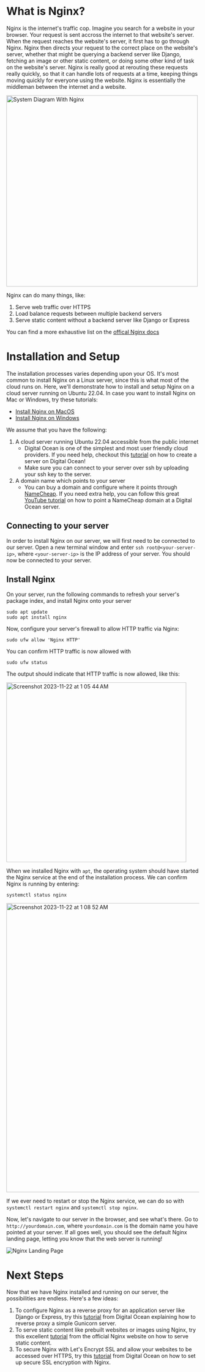 # What is Nginx?

Nginx is the internet's traffic cop. Imagine you search for a website in your browser. Your request is sent accross the internet to that website's server. When the request reaches the website's server, it first has to go through Nginx. Nginx then directs your request to the correct place on the website's server, whether that might be querying a backend server like Django, fetching an image or other static content, or doing some other kind of task on the website's server. Nginx is really good at rerouting these requests really quickly, so that it can handle lots of requests at a time, keeping things moving quickly for everyone using the website. Nginx is essentially the middleman between the internet and a website.

<img src="https://miro.medium.com/max/1400/1*rFCyG1YbQwHWnadRIE0Ddg.png" alt="System Diagram With Nginx" width="500"/>

Nginx can do many things, like:

1. Serve web traffic over HTTPS
2. Load balance requests between multiple backend servers
3. Serve static content without a backend server like Django or Express

You can find a more exhaustive list on the [offical Nginx docs](https://nginx.org/en/)

# Installation and Setup

The installation processes varies depending upon your OS. It's most common to install Nginx on a Linux server, since this is what most of the cloud runs on. Here, we'll demonstrate how to install and setup Nginx on a cloud server running on Ubuntu 22.04. In case you want to install Nginx on Mac or Windows, try these tutorials:

- [Install Nginx on MacOS](https://nginxtutorials.com/install-nginx-on-mac/)
- [Install Nginx on Windows](https://medium.com/@chandramuthuraj/installing-nginx-on-windows-a-step-by-step-guide-6750575c63e2)

We assume that you have the following:

1. A cloud server running Ubuntu 22.04 accessible from the public internet
   - Digital Ocean is one of the simplest and most user friendly cloud providers. If you need help, checkout this [tutorial](https://docs.digitalocean.com/products/droplets/how-to/create/) on how to create a server on Digital Ocean!
   - Make sure you can connect to your server over ssh by uploading your ssh key to the server.
2. A domain name which points to your server
   - You can buy a domain and configure where it points through [NameCheap](https://www.namecheap.com/). If you need extra help, you can follow this great [YouTube tutorial](https://www.youtube.com/watch?v=95BC1b5FVps&ab_channel=codebubb) on how to point a NameCheap domain at a Digital Ocean server.

## Connecting to your server

In order to install Nginx on our server, we will first need to be connected to our server. Open a new terminal window and enter `ssh root@<your-server-ip>`, where `<your-server-ip>` is the IP address of your server. You should now be connected to your server.

## Install Nginx

On your server, run the following commands to refresh your server's package index, and install Nginx onto your server

```
sudo apt update
sudo apt install nginx
```

Now, configure your server's firewall to allow HTTP traffic via Nginx:

```
sudo ufw allow 'Nginx HTTP'
```

You can confirm HTTP traffic is now allowed with

```
sudo ufw status
```

The output should indicate that HTTP traffic is now allowed, like this:

<img width="470" alt="Screenshot 2023-11-22 at 1 05 44 AM" src="https://github.com/learning-software-engineering/learning-software-engineering.github.io/assets/36282235/a455f501-3f79-49da-84f3-c19747422de9">


When we installed Nginx with `apt`, the operating system should have started the Nginx service at the end of the installation process. We can confirm Nginx is running by entering:

```
systemctl status nginx
```

<img width="756" alt="Screenshot 2023-11-22 at 1 08 52 AM" src="https://github.com/learning-software-engineering/learning-software-engineering.github.io/assets/36282235/c5d42a9e-8c98-4310-a90c-9c265c26cf01">


If we ever need to restart or stop the Nginx service, we can do so with `systemctl restart nginx` and `systemctl stop nginx`.

Now, let's navigate to our server in the browser, and see what's there. Go to `http://yourdomain.com`, where `yourdomain.com` is the domain name you have pointed at your server. If all goes well, you should see the default Nginx landing page, letting you know that the web server is running!

![Nginx Landing Page](https://assets.digitalocean.com/articles/nginx_1604/default_page.png)

# Next Steps
Now that we have Nginx installed and running on our server, the possibilities are endless. Here's a few ideas:
1. To configure Nginx as a reverse proxy for an application server like Django or Express, try this [tutorial](https://www.digitalocean.com/community/tutorials/how-to-configure-nginx-as-a-reverse-proxy-on-ubuntu-22-04) from Digital Ocean explaining how to reverse proxy a simple Gunicorn server.
2. To serve static content like prebuilt websites or images using Nginx, try this excellent [tutorial](https://docs.nginx.com/nginx/admin-guide/web-server/serving-static-content/) from the official Nginx website on how to serve static content.
3. To secure Nginx with Let's Encrypt SSL and allow your websites to be accessed over HTTPS, try this [tutorial](https://www.digitalocean.com/community/tutorials/how-to-secure-nginx-with-let-s-encrypt-on-ubuntu-20-04) from Digital Ocean on how to set up secure SSL encryption with Nginx.
